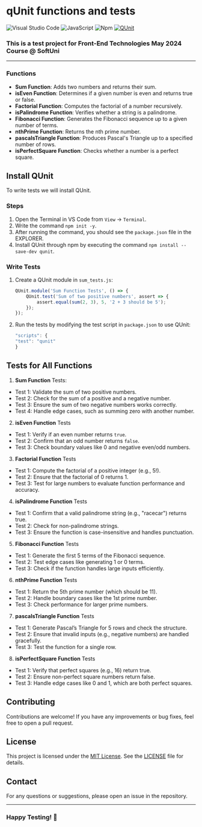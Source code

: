 # qUnit functions and tests

![Visual Studio Code](https://img.shields.io/badge/Visual_Studio_Code-0078D4?style=for-the-badge&logo=visual%20studio%20code&logoColor=white)
![JavaScript](https://img.shields.io/badge/javascript-%23323330.svg?style=for-the-badge&logo=javascript&logoColor=%23F7DF1E)
![Npm](https://img.shields.io/badge/npm-CB3837?style=for-the-badge&logo=npm&logoColor=white)
[![QUnit](https://img.shields.io/badge/tested%20with-QUnit-9C4CB4.svg)](https://qunitjs.com/)

### This is a test project for **Front-End Technologies** May 2024 Course @ SoftUni
---
   
### Functions

- **Sum Function**: Adds two numbers and returns their sum.
- **isEven Function**: Determines if a given number is even and returns true or false.
- **Factorial Function**: Computes the factorial of a number recursively.
- **isPalindrome Function**: Verifies whether a string is a palindrome.
- **Fibonacci Function**: Generates the Fibonacci sequence up to a given number of terms.
- **nthPrime Function**: Returns the nth prime number.
- **pascalsTriangle Function**: Produces Pascal's Triangle up to a specified number of rows.
- **isPerfectSquare Function**: Checks whether a number is a perfect square.

## Install QUnit
To write tests we will install QUnit.

### Steps
1. Open the Terminal in VS Code from `View` -> `Terminal`.
2. Write the command `npm init -y`.
3. After running the command, you should see the `package.json` file in the EXPLORER.
4. Install QUnit through npm by executing the command `npm install --save-dev qunit`.

### Write Tests
1. Create a QUnit module in `sum_tests.js`:
    ```javascript
    QUnit.module('Sum Function Tests', () => {
        QUnit.test('Sum of two positive numbers', assert => {
            assert.equal(sum(2, 3), 5, '2 + 3 should be 5');
        });
    });
    ```

2. Run the tests by modifying the test script in `package.json` to use QUnit:
    ```javascript
   "scripts": {
    "test": "qunit"
    }
    ```
## Tests for All Functions
1. **Sum Function** Tests:
- Test 1: Validate the sum of two positive numbers.
- Test 2: Check for the sum of a positive and a negative number.
- Test 3: Ensure the sum of two negative numbers works correctly.
- Test 4: Handle edge cases, such as summing zero with another number.
2. **isEven Function** Tests
- Test 1: Verify if an even number returns `true`.
- Test 2: Confirm that an odd number returns `false`.
- Test 3: Check boundary values like 0 and negative even/odd numbers.
3. **Factorial Function** Tests
- Test 1: Compute the factorial of a positive integer (e.g., 5!).
- Test 2: Ensure that the factorial of 0 returns 1.
- Test 3: Test for large numbers to evaluate function performance and accuracy.
4. **isPalindrome Function** Tests
- Test 1: Confirm that a valid palindrome string (e.g., "racecar") returns true.
- Test 2: Check for non-palindrome strings.
- Test 3: Ensure the function is case-insensitive and handles punctuation.
5. **Fibonacci Function** Tests
- Test 1: Generate the first 5 terms of the Fibonacci sequence.
- Test 2: Test edge cases like generating 1 or 0 terms.
- Test 3: Check if the function handles large inputs efficiently.
6. **nthPrime Function** Tests
- Test 1: Return the 5th prime number (which should be 11).
- Test 2: Handle boundary cases like the 1st prime number.
- Test 3: Check performance for larger prime numbers.
7. **pascalsTriangle Function** Tests
- Test 1: Generate Pascal’s Triangle for 5 rows and check the structure.
- Test 2: Ensure that invalid inputs (e.g., negative numbers) are handled gracefully.
- Test 3: Test the function for a single row.
8. **isPerfectSquare Function** Tests
- Test 1: Verify that perfect squares (e.g., 16) return true.
- Test 2: Ensure non-perfect square numbers return false.
- Test 3: Handle edge cases like 0 and 1, which are both perfect squares.

## Contributing
Contributions are welcome! If you have any improvements or bug fixes, feel free to open a pull request.

## License
This project is licensed under the [MIT License](LICENSE). See the [LICENSE](LICENSE) file for details.

## Contact
For any questions or suggestions, please open an issue in the repository.

--- 
### Happy Testing! 🚀
